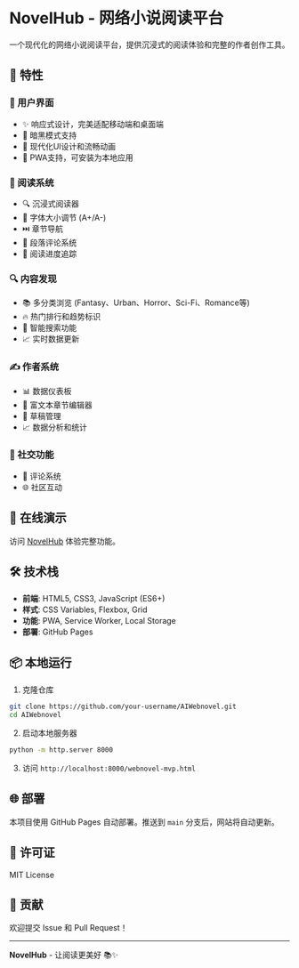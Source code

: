 # NovelHub - 网络小说阅读平台

一个现代化的网络小说阅读平台，提供沉浸式的阅读体验和完整的作者创作工具。

## 🌟 特性

### 📱 用户界面
- ✨ 响应式设计，完美适配移动端和桌面端
- 🌙 暗黑模式支持
- 🎨 现代化UI设计和流畅动画
- 📱 PWA支持，可安装为本地应用

### 📖 阅读系统
- 🔍 沉浸式阅读器
- 📏 字体大小调节 (A+/A-)
- ⏭️ 章节导航
- 💬 段落评论系统
- 📍 阅读进度追踪

### 🔍 内容发现
- 📚 多分类浏览 (Fantasy、Urban、Horror、Sci-Fi、Romance等)
- 🔥 热门排行和趋势标识
- 🔎 智能搜索功能
- 📈 实时数据更新

### ✍️ 作者系统
- 📊 数据仪表板
- 📝 富文本章节编辑器
- 💾 草稿管理
- 📈 数据分析和统计

### 👥 社交功能
- 💬 评论系统
- 🌐 社区互动

## 🚀 在线演示

访问 [NovelHub](https://your-username.github.io/AIWebnovel/) 体验完整功能。

## 🛠️ 技术栈

- **前端**: HTML5, CSS3, JavaScript (ES6+)
- **样式**: CSS Variables, Flexbox, Grid
- **功能**: PWA, Service Worker, Local Storage
- **部署**: GitHub Pages

## 📦 本地运行

1. 克隆仓库
```bash
git clone https://github.com/your-username/AIWebnovel.git
cd AIWebnovel
```

2. 启动本地服务器
```bash
python -m http.server 8000
```

3. 访问 `http://localhost:8000/webnovel-mvp.html`

## 🌐 部署

本项目使用 GitHub Pages 自动部署。推送到 `main` 分支后，网站将自动更新。

## 📄 许可证

MIT License

## 🤝 贡献

欢迎提交 Issue 和 Pull Request！

---

**NovelHub** - 让阅读更美好 📚✨